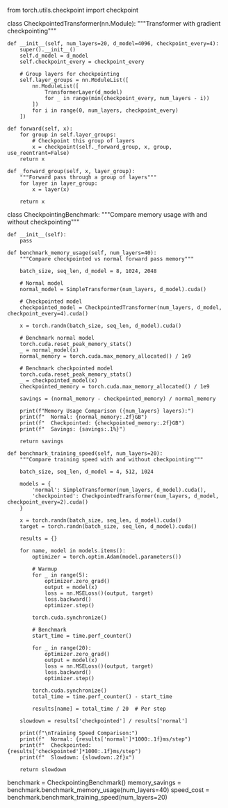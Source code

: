 from torch.utils.checkpoint import checkpoint

class CheckpointedTransformer(nn.Module):
    """Transformer with gradient checkpointing"""
    
    def __init__(self, num_layers=20, d_model=4096, checkpoint_every=4):
        super().__init__()
        self.d_model = d_model
        self.checkpoint_every = checkpoint_every
        
        # Group layers for checkpointing
        self.layer_groups = nn.ModuleList([
            nn.ModuleList([
                TransformerLayer(d_model) 
                for _ in range(min(checkpoint_every, num_layers - i))
            ])
            for i in range(0, num_layers, checkpoint_every)
        ])
        
    def forward(self, x):
        for group in self.layer_groups:
            # Checkpoint this group of layers
            x = checkpoint(self._forward_group, x, group, use_reentrant=False)
        return x
    
    def _forward_group(self, x, layer_group):
        """Forward pass through a group of layers"""
        for layer in layer_group:
            x = layer(x)

        return x

class CheckpointingBenchmark:
    """Compare memory usage with and without checkpointing"""
    
    def __init__(self):
        pass
        
    def benchmark_memory_usage(self, num_layers=40):
        """Compare checkpointed vs normal forward pass memory"""
        
        batch_size, seq_len, d_model = 8, 1024, 2048
        
        # Normal model
        normal_model = SimpleTransformer(num_layers, d_model).cuda()
        
        # Checkpointed model  
        checkpointed_model = CheckpointedTransformer(num_layers, d_model, checkpoint_every=4).cuda()
        
        x = torch.randn(batch_size, seq_len, d_model).cuda()
        
        # Benchmark normal model
        torch.cuda.reset_peak_memory_stats()
        _ = normal_model(x)
        normal_memory = torch.cuda.max_memory_allocated() / 1e9
        
        # Benchmark checkpointed model
        torch.cuda.reset_peak_memory_stats()
        _ = checkpointed_model(x)
        checkpointed_memory = torch.cuda.max_memory_allocated() / 1e9
        
        savings = (normal_memory - checkpointed_memory) / normal_memory
        
        print(f"Memory Usage Comparison ({num_layers} layers):")
        print(f"  Normal: {normal_memory:.2f}GB")
        print(f"  Checkpointed: {checkpointed_memory:.2f}GB")  
        print(f"  Savings: {savings:.1%}")
        
        return savings
        
    def benchmark_training_speed(self, num_layers=20):
        """Compare training speed with and without checkpointing"""
        
        batch_size, seq_len, d_model = 4, 512, 1024
        
        models = {
            'normal': SimpleTransformer(num_layers, d_model).cuda(),
            'checkpointed': CheckpointedTransformer(num_layers, d_model, checkpoint_every=2).cuda()
        }
        
        x = torch.randn(batch_size, seq_len, d_model).cuda()
        target = torch.randn(batch_size, seq_len, d_model).cuda()
        
        results = {}
        
        for name, model in models.items():
            optimizer = torch.optim.Adam(model.parameters())
            
            # Warmup
            for _ in range(5):
                optimizer.zero_grad()
                output = model(x)
                loss = nn.MSELoss()(output, target)
                loss.backward()
                optimizer.step()
            
            torch.cuda.synchronize()
            
            # Benchmark
            start_time = time.perf_counter()
            
            for _ in range(20):
                optimizer.zero_grad()
                output = model(x)
                loss = nn.MSELoss()(output, target)
                loss.backward()
                optimizer.step()
                
            torch.cuda.synchronize()
            total_time = time.perf_counter() - start_time
            
            results[name] = total_time / 20  # Per step
            
        slowdown = results['checkpointed'] / results['normal']
        
        print(f"\nTraining Speed Comparison:")
        print(f"  Normal: {results['normal']*1000:.1f}ms/step")
        print(f"  Checkpointed: {results['checkpointed']*1000:.1f}ms/step")
        print(f"  Slowdown: {slowdown:.2f}x")
        
        return slowdown

benchmark = CheckpointingBenchmark()
memory_savings = benchmark.benchmark_memory_usage(num_layers=40)
speed_cost = benchmark.benchmark_training_speed(num_layers=20)

